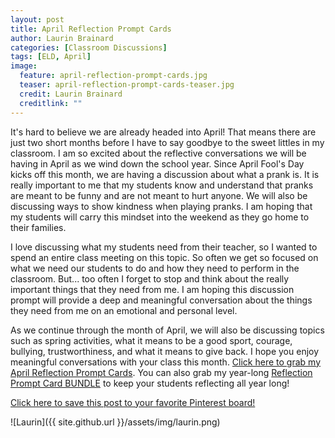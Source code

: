 ```yaml
---
layout: post
title: April Reflection Prompt Cards
author: Laurin Brainard
categories: [Classroom Discussions]
tags: [ELD, April]
image:
  feature: april-reflection-prompt-cards.jpg
  teaser: april-reflection-prompt-cards-teaser.jpg
  credit: Laurin Brainard
  creditlink: ""
---
```

It's hard to believe we are already headed into April! That means there are just two short months before I have to say goodbye to the sweet littles in my classroom. I am so excited about the reflective conversations we will be having in April as we wind down the school year. Since April Fool's Day kicks off this month, we are having a discussion about what a prank is. It is really important to me that my students know and understand that pranks are meant to be funny and are not meant to hurt anyone. We will also be discussing ways to show kindness when playing pranks. I am hoping that my students will carry this mindset into the weekend as they go home to their families. 

I love discussing what my students need from their teacher, so I wanted to spend an entire class meeting on this topic. So often we get so focused on what we need our students to do and how they need to perform in the classroom. But... too often I forget to stop and think about the really important things that they need from me. I am hoping this discussion prompt will provide a deep and meaningful conversation about the things they need from me on an emotional and personal level. 

As we continue through the month of April, we will also be discussing topics such as spring activities, what it means to be a good sport, courage, bullying, trustworthiness, and what it means to give back. I hope you enjoy meaningful conversations with your class this month. [Click here to grab my April Reflection Prompt Cards](http://bit.ly/2pRwU8Q). You can also grab my year-long [Reflection Prompt Card BUNDLE](http://bit.ly/2Fmbpmj) to keep your students reflecting all year long!

[Click here to save this post to your favorite Pinterest board!](https://pin.it/5lxva7u7wbxyxq)

![Laurin]({{ site.github.url }}/assets/img/laurin.png)
